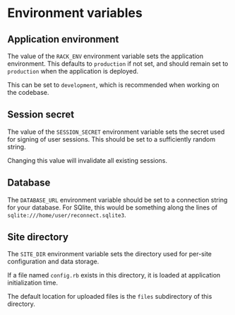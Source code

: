 # Environment variables

## Application environment

The value of the `RACK_ENV` environment variable sets the application
environment. This defaults to `production` if not set, and should remain set
to `production` when the application is deployed.

This can be set to `development`, which is recommended when working on the
codebase.

## Session secret

The value of the `SESSION_SECRET` environment variable sets the secret used for
signing of user sessions. This should be set to a sufficiently random string.

Changing this value will invalidate all existing sessions.

## Database

The `DATABASE_URL` environment variable should be set to a connection string
for your database. For SQlite, this would be something along the lines of
`sqlite:///home/user/reconnect.sqlite3`.

## Site directory

The `SITE_DIR` environment variable sets the directory used for per-site
configuration and data storage.

If a file named `config.rb` exists in this directory, it is loaded at
application initialization time.

The default location for uploaded files is the `files` subdirectory of this
directory.
